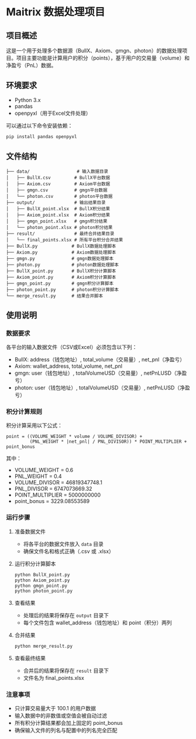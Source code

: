 # Maitrix 数据处理项目

## 项目概述

这是一个用于处理多个数据源（BullX、Axiom、gmgn、photon）的数据处理项目。项目主要功能是计算用户的积分（points），基于用户的交易量（volume）和净盈亏（PnL）数据。

## 环境要求

- Python 3.x
- pandas
- openpyxl（用于Excel文件处理）

可以通过以下命令安装依赖：
```bash
pip install pandas openpyxl
```

## 文件结构

```
├── data/                  # 输入数据目录
│   ├── BullX.csv         # BullX平台数据
│   ├── Axiom.csv         # Axiom平台数据
│   ├── gmgn.csv          # gmgn平台数据
│   └── photon.csv        # photon平台数据
├── output/               # 输出结果目录
│   ├── BullX_point.xlsx  # BullX积分结果
│   ├── Axiom_point.xlsx  # Axiom积分结果
│   ├── gmgn_point.xlsx   # gmgn积分结果
│   └── photon_point.xlsx # photon积分结果
├── result/               # 最终合并结果目录
│   └── final_points.xlsx # 所有平台积分合并结果
├── BullX.py             # BullX数据处理脚本
├── Axiom.py             # Axiom数据处理脚本
├── gmgn.py              # gmgn数据处理脚本
├── photon.py            # photon数据处理脚本
├── BullX_point.py       # BullX积分计算脚本
├── Axiom_point.py       # Axiom积分计算脚本
├── gmgn_point.py        # gmgn积分计算脚本
├── photon_point.py      # photon积分计算脚本
└── merge_result.py      # 结果合并脚本
```

## 使用说明

### 数据要求

各平台的输入数据文件（CSV或Excel）必须包含以下列：

- BullX: address（钱包地址）, total_volume（交易量）, net_pnl（净盈亏）
- Axiom: wallet_address, total_volume, net_pnl
- gmgn: user（钱包地址）, totalVolumeUSD（交易量）, netPnLUSD（净盈亏）
- photon: user（钱包地址）, totalVolumeUSD（交易量）, netPnLUSD（净盈亏）

### 积分计算规则

积分计算采用以下公式：
```
point = ((VOLUME_WEIGHT * volume / VOLUME_DIVISOR) + 
         (PNL_WEIGHT * |net_pnl| / PNL_DIVISOR)) * POINT_MULTIPLIER + point_bonus
```

其中：
- VOLUME_WEIGHT = 0.6
- PNL_WEIGHT = 0.4
- VOLUME_DIVISOR = 46819347748.1
- PNL_DIVISOR = 6747073669.32
- POINT_MULTIPLIER = 5000000000
- point_bonus = 3229.08553589

### 运行步骤

1. 准备数据文件
   - 将各平台的数据文件放入 `data` 目录
   - 确保文件名和格式正确（.csv 或 .xlsx）

2. 运行积分计算脚本
   ```bash
   python BullX_point.py
   python Axiom_point.py
   python gmgn_point.py
   python photon_point.py
   ```

3. 查看结果
   - 处理后的结果将保存在 `output` 目录下
   - 每个文件包含 wallet_address（钱包地址）和 point（积分）两列

4. 合并结果
   ```bash
   python merge_result.py
   ```
   
5. 查看最终结果
   - 合并后的结果将保存在 `result` 目录下
   - 文件名为 final_points.xlsx

### 注意事项

- 只计算交易量大于 100.1 的用户数据
- 输入数据中的非数值或空值会被自动过滤
- 所有积分计算结果都会加上固定的 point_bonus
- 确保输入文件的列名与配置中的列名完全匹配
